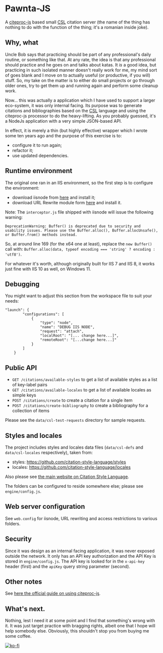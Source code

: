 # Pawnta-JS
A [citeproc-js](https://github.com/Juris-M/citeproc-js/tree/master) based small [CSL](https://citationstyles.org/) citation server 
(the name of the thing has nothing to do with the function of the thing; it's a romanian inside joke).

## Why, what
Uncle Bob says that practicing should be part of any professional's daily routine, or something like that.
At any rate, the idea is that any professional should practice and he goes on and talks about katas.
It *is* a good idea, but practicing in such isolated manner doesn't really work for me, my mind sort of goes blank and I move on to actually useful (or productive, if you will) stuff.
So, my take on the matter is to either do small projects or go through older ones, try to get them up and running again and perform some cleanup work.

Now... this was actually a application which I have used to support a larger eco-system, it was only internal facing. 
Its purpose was to generate citations and bibliographies based on the [CSL](https://citationstyles.org/) language and using the citeproc-js processor to do the heavy-lifting.
As you probably guessed, it's a NodeJs application with a very simple JSON-based API.

In effect, it is merely a thin (but highly effective) wrapper which I wrote some ten years ago and the purpose of this exercise is to:
- configure it to run again;
- refactor it;
- use updated dependencies.

## Runtime environment
The original one ran in an IIS environment, so the first step is to configure the environment:
- download iisnode from [here](https://github.com/Azure/iisnode/releases/tag/v0.2.26) and install it;
- download URL Rewrite module form [here](https://www.iis.net/downloads/microsoft/url-rewrite) and install it.

Note: 
The `interceptor.js` file shipped with iisnode will issue the following warning:
```
DeprecationWarning: Buffer() is deprecated due to security and usability issues. Please use the Buffer.alloc(), Buffer.allocUnsafe(), or Buffer.from() methods instead.
```

So, at around line 169 (for the x64 one at least), replace the `new Buffer()` call with: `Buffer.alloc(data, typeof encoding === 'string' ? encoding : 'utf8')`.

For whatever it's worth, although originally built for IIS 7 and IIS 8, it works just fine with IIS 10 as well, on Windows 11.

## Debugging
You might want to adjust this section from the workspace file to suit your needs:

```
"launch": {
		"configurations": [
			{
				"type": "node",
				"name": "DEBUG IIS NODE",
				"request": "attach",
				"localRoot": "[... change here...]",
				"remoteRoot": "[...change here...]"
			}
		]
	}
```

## Public API
- `GET /citations/available-styles` to get a list of available styles as a list of key-label pairs
- `GET /citations/available-locales` to get a list of available locales as simple keys
- `POST /citations/create` to create a citation for a single item
- `POST /citations/create-bibliography` to create a bibliography for a collection of items

Please see the  `data/csl-test-requests` directory for sample requests.

## Styles and locales
The project includes styles and locales data files (`data/csl-defs` and `data/csl-locales` respectively), taken from:

- styles: https://github.com/citation-style-language/styles
- locales: https://github.com/citation-style-language/locales

Also please see [the main website on Citation Style Language](https://citationstyles.org/).

The folders can be configured to reside somewhere else; please see `engine/config.js`.

## Web server configuration
See `web.config` for iisnode, URL rewriting and access restrictions to various folders.

## Security
Since it was design as an internal facing application, it was never exposed outside the network.
It only has an API key authorization and the API Key is stored in `engine/config.js`.
The API key is looked for in the `x-api-key` header (first) and the `apiKey` query string parameter (second).

## Other notes
See [here the official guide on using citeproc-js](https://citeproc-js.readthedocs.io/en/latest/setting-up.html).

## What's next.
Nothing, lest I need it at some point and I find that something's wrong with it. 
It was just target practice with bragging rights, albeit one that I hope will help somebody else.
Obviously, this shouldn't stop you from buying me some coffee.

[![ko-fi](https://www.ko-fi.com/img/githubbutton_sm.svg)](https://ko-fi.com/Q5Q01KGLM)